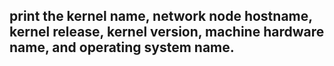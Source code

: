 ## print the kernel name, network node hostname, kernel release, kernel version, machine hardware name, and operating system name.